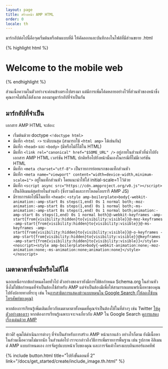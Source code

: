 ```yaml
---
layout: page
title: สร้างหน้า AMP HTML
order: 0
locale: th
---
```


มาร์กอัปต่อไปนี้คือจุดเริ่มต้นหรือต้นแบบที่ดี
ให้คัดลอกและบันทึกลงในไฟล์ที่มีส่วนขยาย .html

{% highlight html %}
<!doctype html>
<html amp lang="en">
  <head>
    <meta charset="utf-8">
    <title>Hello, AMPs</title>
    <link rel="canonical" href="http://example.ampproject.org/article-metadata.html" />
    <meta name="viewport" content="width=device-width,minimum-scale=1,initial-scale=1">
    <script type="application/ld+json">
      {
        "@context": "http://schema.org",
        "@type": "NewsArticle",
        "headline": "Open-source framework for publishing content",
        "datePublished": "2015-10-07T12:02:41Z",
        "image": [
          "logo.jpg"
        ]
      }
    </script>
    <style amp-boilerplate>body{-webkit-animation:-amp-start 8s steps(1,end) 0s 1 normal both;-moz-animation:-amp-start 8s steps(1,end) 0s 1 normal both;-ms-animation:-amp-start 8s steps(1,end) 0s 1 normal both;animation:-amp-start 8s steps(1,end) 0s 1 normal both}@-webkit-keyframes -amp-start{from{visibility:hidden}to{visibility:visible}}@-moz-keyframes -amp-start{from{visibility:hidden}to{visibility:visible}}@-ms-keyframes -amp-start{from{visibility:hidden}to{visibility:visible}}@-o-keyframes -amp-start{from{visibility:hidden}to{visibility:visible}}@keyframes -amp-start{from{visibility:hidden}to{visibility:visible}}</style><noscript><style amp-boilerplate>body{-webkit-animation:none;-moz-animation:none;-ms-animation:none;animation:none}</style></noscript>
    <script async src="https://cdn.ampproject.org/v0.js"></script>
  </head>
  <body>
    <h1>Welcome to the mobile web</h1>
  </body>
</html>
{% endhighlight %}

ส่วนเนื้อความในตัวอย่างจะค่อนข้างตรงไปตรงมา แต่มีการเพิ่มโค้ดหลายอย่างไว้ที่ส่วนหัวของหน้าซึ่งคุณอาจไม่ทันได้สังเกต ลองมาดูมาร์กอัปที่จำเป็นกัน

## มาร์กอัปที่จำเป็น

เอกสาร AMP HTML จะต้อง:

  - เริ่มต้นด้วย doctype `<!doctype html>`
  - มีแท็ก `<html ⚡>` ระดับบนสุด (สามารถใช้ `<html amp>` ได้เช่นกัน)
  - มีแท็ก `<head>` และ `<body>` (มีหรือไม่ก็ได้ใน HTML)
  - มีแท็ก `<link rel="canonical" href="$SOME_URL" />` อยู่ภายในส่วนหัวที่นำไปยังเอกสาร AMP HTML เวอร์ชัน HTML ปกติหรือไปยังหน้านั้นเองในกรณีที่ไม่มีเวอร์ชัน HTML
  - มีแท็ก `<meta charset="utf-8">` เป็นรายการย่อยแรกของแท็กส่วนหัว
  - มีแท็ก `<meta name="viewport" content="width=device-width,minimum-scale=1">` อยู่ในแท็กส่วนหัว โดยแนะนำให้ใส่ initial-scale=1 ไว้ด้วย
  - มีแท็ก `<script async src="https://cdn.ampproject.org/v0.js"></script>` เป็นอิลิเมนต์สุดท้ายในส่วนหัว (ซึ่งรวมถึงและการโหลดไลบรารี AMP JS)
  - มีรายการต่อไปนี้ในแท็ก `<head>`:
    `<style amp-boilerplate>body{-webkit-animation:-amp-start 8s steps(1,end) 0s 1 normal both;-moz-animation:-amp-start 8s steps(1,end) 0s 1 normal both;-ms-animation:-amp-start 8s steps(1,end) 0s 1 normal both;animation:-amp-start 8s steps(1,end) 0s 1 normal both}@-webkit-keyframes -amp-start{from{visibility:hidden}to{visibility:visible}}@-moz-keyframes -amp-start{from{visibility:hidden}to{visibility:visible}}@-ms-keyframes -amp-start{from{visibility:hidden}to{visibility:visible}}@-o-keyframes -amp-start{from{visibility:hidden}to{visibility:visible}}@keyframes -amp-start{from{visibility:hidden}to{visibility:visible}}</style><noscript><style amp-boilerplate>body{-webkit-animation:none;-moz-animation:none;-ms-animation:none;animation:none}</style></noscript>`

## เมตาดาตาที่จะมีหรือไม่ก็ได้

นอกเหนือจากข้อกำหนดโดยทั่วไป ตัวอย่างของเรายังมีการใช้ข้อกำหนด Schema.org ในส่วนหัว ซึ่งไม่ใช่ข้อกำหนดที่จำเป็นต้องใช้สำหรับ AMP แต่จำเป็นต้องมีเพื่อให้สามารถเผยแพร่เนื้อหาของคุณไปยังปลายทางที่ระบุ เช่น ใน[การสาธิตการแสดงข่าวแบบหมุนใน Google Search (ให้ลองใช้บนโทรศัพท์ของคุณ)](https://g.co/ampdemo)

หากต้องการเรียนรู้เพิ่มเติมเกี่ยวกับเมตาดาตาทั้งหมดที่คุณจำเป็นต้องใช้ในที่ต่างๆ เช่น Twitter [ให้ดูตัวอย่างของเรา](https://github.com/ampproject/amphtml/tree/master/examples/metadata-examples) หากต้องการเรียนรู้เฉพาะเจาะจงเกี่ยวกับ AMP ใน Google Search ดู[การแสดงเรื่องเด่นด้วย AMP](https://developers.google.com/structured-data/carousels/top-stories)

<hr>

ข่าวดี! คุณได้ดำเนินการต่างๆ ที่จำเป็นสำหรับการสร้าง AMP หน้าแรกแล้ว อย่างไรก็ตาม ยังมีเนื้อหาในส่วนเนื้อความไม่มากนัก ในส่วนต่อไป เราจะกล่าวถึงวิธีการเพิ่มรายการพื้นฐาน เช่น รูปภาพ อิลิเมนต์ AMP แบบกำหนดเอง การจัดรูปแบบหน้าเว็บของคุณ และการจัดเค้าโครงแบบอินเทอร์แอคทีฟ

{% include button.html title="ไปยังขั้นตอนที่ 2" link="/docs/get_started/create/include_image.th.html" %}
